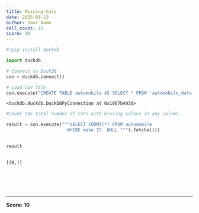 ```yaml
---
title: Missing-Cars
date: 2025-01-13
author: Your Name
cell_count: 12
score: 10
---
```


```python
#!pip install duckdb
```


```python
import duckdb
```


```python
# Connect to DuckDB
con = duckdb.connect()

```


```python
# Load CSV file
con.execute("CREATE TABLE automobile AS SELECT * FROM 'automobile_data.csv'")

```




    <duckdb.duckdb.DuckDBPyConnection at 0x1067b4930>




```python
#Count the total number of cars with missing values in any column.
```


```python
result = con.execute("""SELECT COUNT(*) FROM automobile
                       WHERE make IS  NULL """).fetchall()
                        
```


```python
result
                        
```




    [(0,)]




```python

```


```python


```


```python

```


```python

```


```python

```


---
**Score: 10**
